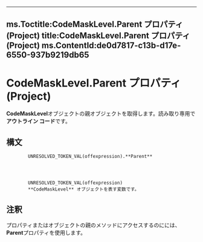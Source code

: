 

---
ms.Toctitle:CodeMaskLevel.Parent プロパティ (Project)
title:CodeMaskLevel.Parent プロパティ (Project)
ms.ContentId:de0d7817-c13b-d17e-6550-937b9219db65
---
# CodeMaskLevel.Parent プロパティ (Project)




**CodeMaskLevel**オブジェクトの親オブジェクトを取得します。読み取り専用で**アウトライン コード**です。

## 構文

            UNRESOLVED_TOKEN_VAL(offexpression).**Parent**




            UNRESOLVED_TOKEN_VAL(offexpression)
            **CodeMaskLevel** オブジェクトを表す変数です。



## 注釈
プロパティまたはオブジェクトの親のメソッドにアクセスするのにには、 **Parent**プロパティを使用します。




